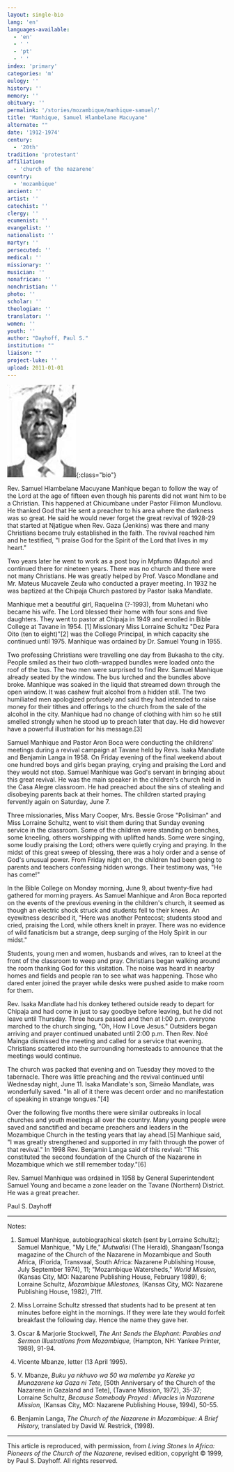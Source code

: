 ```yaml
---
layout: single-bio
lang: 'en'
languages-available:
  - 'en'
  - ' '
  - 'pt'
  - ' '
index: 'primary'
categories: 'm'
eulogy: ''
history: ''
memory: ''
obituary: ''
permalink: '/stories/mozambique/manhique-samuel/'
title: "Manhique, Samuel Hlambelane Macuyane"
alternate: ""
date: '1912-1974'
century:
  - '20th'
tradition: 'protestant'
affiliation:
  - 'church of the nazarene'
country:
  - 'mozambique'
ancient: ''
artist: ''
catechist: ''
clergy: ''
ecumenist: ''
evangelist: ''
nationalist: ''
martyr: ''
persecuted: ''
medical: ''
missionary: ''
musician: ''
nonafrican: ''
nonchristian: ''
photo: ''
scholar: ''
theologian: ''
translator: ''
women: ''
youth: ''
author: "Dayhoff, Paul S."
institution: ""
liaison: ""
project-luke: ''
upload: 2011-01-01
---
```


![Samuel Manhique](/images/bio-pics/mozambique/manhique-samuel/manhique-samuel.jpg){:class="bio"}

Rev. Samuel Hlambelane Macuyane Manhique began to follow the way of the Lord at the age of fifteen even though his parents did not want him to be a Christian. This happened at Chicumbane under Pastor Filimon Mundlovu. He thanked God that He sent a preacher to his area where the darkness was so great. He said he would never forget the great revival of 1928-29 that started at Njatigue when Rev. Gaza (Jenkins) was there and many Christians became truly established in the faith. The revival reached him and he testified, "I praise God for the Spirit of the Lord that lives in my heart."

Two years later he went to work as a post boy in Mpfumo (Maputo) and continued there for nineteen years. There was no church and there were not many Christians. He was greatly helped by Prof. Vasco Mondlane and Mr. Mateus Mucavele Zeula who conducted a prayer meeting. In 1932 he was baptized at the Chipaja Church pastored by Pastor Isaka Mandlate.

Manhique met a beautiful girl, Raquelina (?-1993), from Muhetani who became his wife. The Lord blessed their home with four sons and five daughters.  They went to pastor at Chipaja in 1949 and enrolled in Bible College at Tavane in 1954. [1]  Missionary Miss Lorraine Schultz "Dez Para Oito (ten to eight)"[2]  was the College Principal, in which capacity she continued until 1975. Manhique was ordained by Dr. Samuel Young in 1955.

Two professing Christians were travelling one day from Bukasha to the city. People smiled as their two cloth-wrapped bundles were loaded onto the roof of the bus. The two men were surprised to find Rev. Samuel Manhique already seated by the window. The bus lurched and the bundles above broke. Manhique was soaked in the liquid that streamed down through the open window. It was cashew fruit alcohol from a hidden still. The two humiliated men apologized profusely and said they had intended to raise money for their tithes and offerings to the church from the sale of the alcohol in the city. Manhique had no change of clothing with him so he still smelled strongly when he stood up to preach later that day. He did however have a powerful illustration for his message.[3]

Samuel Manhique and Pastor Aron Boca were conducting the childrens' meetings during a revival campaign at Tavane held by Revs. Isaka Mandlate and Benjamin Langa in 1958. On Friday evening of the final weekend about one hundred boys and girls began praying, crying and praising the Lord and they would not stop. Samuel Manhique was God's servant in bringing about this great revival. He was the main speaker in the children's church held in the Casa Alegre classroom. He had preached about the sins of stealing and disobeying parents back at their homes. The children started praying fervently again on Saturday, June 7.

Three missionaries, Miss Mary Cooper, Mrs. Bessie Grose "Polisiman" and Miss Lorraine Schultz, went to visit them during that Sunday evening service in the classroom. Some of the children were standing on benches, some kneeling, others worshipping with uplifted hands. Some were singing, some loudly praising the Lord; others were quietly crying and praying. In the midst of this great sweep of blessing, there was a holy order and a sense of God's unusual power. From Friday night on, the children had been going to parents and teachers confessing hidden wrongs. Their testimony was, "He has come!"

In the Bible College on Monday morning, June 9, about twenty-five had gathered for morning prayers. As Samuel Manhique and Aron Boca reported on the events of the previous evening in the children's church, it seemed as though an electric shock struck and students fell to their knees. An eyewitness described it, "Here was another Pentecost; students stood and cried, praising the Lord, while others knelt in prayer. There was no evidence of wild fanaticism but a strange, deep surging of the Holy Spirit in our midst."

Students, young men and women, husbands and wives, ran to kneel at the front of the classroom to weep and pray. Christians began walking around the room thanking God for this visitation. The noise was heard in nearby homes and fields and people ran to see what was happening. Those who dared enter joined the prayer while desks were pushed aside to make room for them.

Rev. Isaka Mandlate had his donkey tethered outside ready to depart for Chipaja and had come in just to say goodbye before leaving, but he did not leave until Thursday. Three hours passed and then at l:00 p.m. everyone marched to the church singing, "Oh, How I Love Jesus." Outsiders began arriving and prayer continued unabated until 2:00 p.m.  Then Rev. Noé Mainga dismissed the meeting and called for a service that evening. Christians scattered into the surrounding homesteads to announce that the meetings would continue.

The church was packed that evening and on Tuesday they moved to the tabernacle. There was little preaching and the revival continued until Wednesday night, June 11. Isaka Mandlate's son, Simeão Mandlate, was wonderfully saved. "In all of it there was decent order and no manifestation of speaking in strange tongues."[4]

Over the following five months there were similar outbreaks in local churches and youth meetings all over the country. Many young people were saved and sanctified and became preachers and leaders in the Mozambique Church in the testing years that lay ahead.[5] Manhique said, "I was greatly strengthened and supported in my faith through the power of that revival." In 1998 Rev. Benjamin Langa said of this revival: "This constituted the second foundation of the Church of the Nazarene in Mozambique which we still remember today."[6]

Rev. Samuel Manhique was ordained in 1958 by General Superintendent Samuel Young and became a zone leader on the Tavane (Northern) District. He was a great preacher.

Paul S. Dayhoff

---

Notes:

1. Samuel Manhique, autobiographical sketch (sent by Lorraine Schultz); Samuel Manhique, "My Life," *Mutwalisi* (The Herald), Shangaan/Tsonga magazine of the Church of the Nazarene in Mozambique and South Africa, (Florida, Transvaal, South Africa: Nazarene Publishing House, July September 1974), 11; "Mozambique Watersheds," *World Mission,* (Kansas City, MO: Nazarene Publishing House, February 1989), 6; Lorraine Schultz, *Mozambique Milestones,* (Kansas City, MO: Nazarene Publishing House, 1982), 71ff.

2. Miss Lorraine Schultz stressed that students had to be present at ten minutes before eight in the mornings.  If they were late they would forfeit breakfast the following day.  Hence the name they gave her.

3. Oscar & Marjorie Stockwell, *The Ant Sends the Elephant: Parables and Sermon Illustrations from Mozambique,* (Hampton, NH: Yankee Printer, 1989), 91-94.

4. Vicente Mbanze, letter (13 April 1995).

5. V. Mbanze, *Buku ya nkhuvo wa 50 wa malembe ya Kereke ya Munazarene ka Gaza ni Tete,* [50th Anniversary of the Church of the Nazarene in Gazaland and Tete], (Tavane Mission, 1972), 35-37; Lorraine Schultz, *Because Somebody Prayed : Miracles in Nazarene Mission,* (Kansas City, MO: Nazarene Publishing House, 1994), 50-55.

6. Benjamin Langa, *The Church of the Nazarene in Mozambique: A Brief History,* translated by David W. Restrick, (1998).

---

This article is reproduced, with permission, from *Living Stones In Africa: Pioneers of the Church of the Nazarene,* revised edition, copyright &copy; 1999, by Paul S. Dayhoff.  All rights reserved.